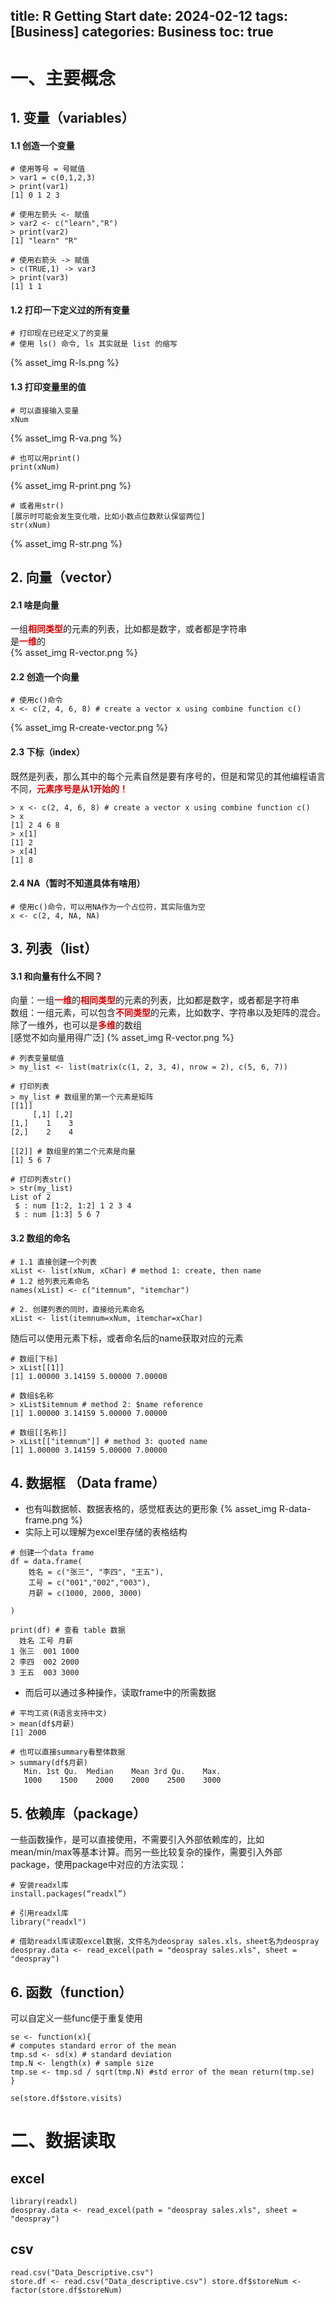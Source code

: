 title: R Getting Start
date: 2024-02-12
tags: [Business]
categories: Business
toc: true
---

# 一、主要概念

## 1. 变量（variables）
#### 1.1 创造一个变量
```
# 使用等号 = 号赋值
> var1 = c(0,1,2,3)          
> print(var1)
[1] 0 1 2 3

# 使用左箭头 <- 赋值
> var2 <- c("learn","R")  
> print(var2)
[1] "learn" "R"
   
# 使用右箭头 -> 赋值
> c(TRUE,1) -> var3
> print(var3)
[1] 1 1          
```
#### 1.2 打印一下定义过的所有变量
```
# 打印现在已经定义了的变量
# 使用 ls() 命令, ls 其实就是 list 的缩写
```
{% asset_img R-ls.png %}

#### 1.3 打印变量里的值
```
# 可以直接输入变量
xNum
```
{% asset_img R-va.png %}

```
# 也可以用print()
print(xNum)
```
{% asset_img R-print.png %}

```
# 或者用str()
[展示时可能会发生变化哦，比如小数点位数默认保留两位]
str(xNum)
```
{% asset_img R-str.png %}

## 2. 向量（vector）
#### 2.1 啥是向量 
一组<font color="#dd0000">**相同类型**</font>的元素的列表，比如都是数字，或者都是字符串  
是<font color="#dd0000">**一维**</font>的  
{% asset_img R-vector.png %}
  
#### 2.2 创造一个向量  
```
# 使用c()命令
x <- c(2, 4, 6, 8) # create a vector x using combine function c()
```
{% asset_img R-create-vector.png %}

#### 2.3 下标（index）
既然是列表，那么其中的每个元素自然是要有序号的，但是和常见的其他编程语言不同，<font color="#dd0000">**元素序号是从1开始的！**</font><br />
```
> x <- c(2, 4, 6, 8) # create a vector x using combine function c()
> x
[1] 2 4 6 8
> x[1]
[1] 2
> x[4]
[1] 8
```
#### 2.4 NA（暂时不知道具体有啥用）
```
# 使用c()命令，可以用NA作为一个占位符，其实际值为空
x <- c(2, 4, NA, NA) 
```

## 3. 列表（list）
#### 3.1 和向量有什么不同？
向量：一组<font color="#dd0000">**一维**</font>的<font color="#dd0000">**相同类型**</font>的元素的列表，比如都是数字，或者都是字符串  
数组：一组元素，可以包含<font color="#dd0000">**不同类型**</font>的元素，比如数字、字符串以及矩阵的混合。除了一维外，也可以是<font color="#dd0000">**多维**</font>的数组    
[感觉不如向量用得广泛]
{% asset_img R-vector.png %}
```
# 列表变量赋值
> my_list <- list(matrix(c(1, 2, 3, 4), nrow = 2), c(5, 6, 7))

# 打印列表
> my_list # 数组里的第一个元素是矩阵
[[1]]
     [,1] [,2]
[1,]    1    3
[2,]    2    4

[[2]] # 数组里的第二个元素是向量
[1] 5 6 7

# 打印列表str()
> str(my_list)
List of 2
 $ : num [1:2, 1:2] 1 2 3 4
 $ : num [1:3] 5 6 7
```
#### 3.2 数组的命名
```
# 1.1 直接创建一个列表
xList <- list(xNum, xChar) # method 1: create, then name 
# 1.2 给列表元素命名
names(xList) <- c("itemnum", "itemchar")

# 2. 创建列表的同时，直接给元素命名
xList <- list(itemnum=xNum, itemchar=xChar)
```
随后可以使用元素下标，或者命名后的name获取对应的元素
```
# 数组[下标]
> xList[[1]]
[1] 1.00000 3.14159 5.00000 7.00000
```

```
# 数组$名称
> xList$itemnum # method 2: $name reference
[1] 1.00000 3.14159 5.00000 7.00000
```

```
# 数组[[名称]]
> xList[["itemnum"]] # method 3: quoted name
[1] 1.00000 3.14159 5.00000 7.00000
```

## 4. 数据框 （Data frame）
- 也有叫数据帧、数据表格的，感觉框表达的更形象
{% asset_img R-data-frame.png %}
- 实际上可以理解为excel里存储的表格结构
```
# 创建一个data frame
df = data.frame(
    姓名 = c("张三", "李四", "王五"),
    工号 = c("001","002","003"),
    月薪 = c(1000, 2000, 3000)
    
)

print(df) # 查看 table 数据
  姓名 工号 月薪
1 张三  001 1000
2 李四  002 2000
3 王五  003 3000
```
- 而后可以通过多种操作，读取frame中的所需数据
```
# 平均工资(R语言支持中文)
> mean(df$月薪)
[1] 2000

# 也可以直接summary看整体数据
> summary(df$月薪)
   Min. 1st Qu.  Median    Mean 3rd Qu.    Max. 
   1000    1500    2000    2000    2500    3000
```

## 5. 依赖库（package）
一些函数操作，是可以直接使用，不需要引入外部依赖库的，比如mean/min/max等基本计算。而另一些比较复杂的操作，需要引入外部package，使用package中对应的方法实现：
```
# 安装readxl库
install.packages(“readxl”)

# 引用readxl库
library("readxl")

# 借助readxl库读取excel数据，文件名为deospray sales.xls，sheet名为deospray
deospray.data <- read_excel(path = "deospray sales.xls", sheet = "deospray")
```

## 6. 函数（function）
可以自定义一些func便于重复使用
```
se <- function(x){
# computes standard error of the mean
tmp.sd <- sd(x) # standard deviation
tmp.N <- length(x) # sample size
tmp.se <- tmp.sd / sqrt(tmp.N) #std error of the mean return(tmp.se)
}

se(store.df$store.visits)
```

# 二、数据读取

## excel
```
library(readxl)
deospray.data <- read_excel(path = "deospray sales.xls", sheet = "deospray")
```

## csv
```
read.csv("Data_Descriptive.csv")
store.df <- read.csv("Data_descriptive.csv") store.df$storeNum <- factor(store.df$storeNum)
```